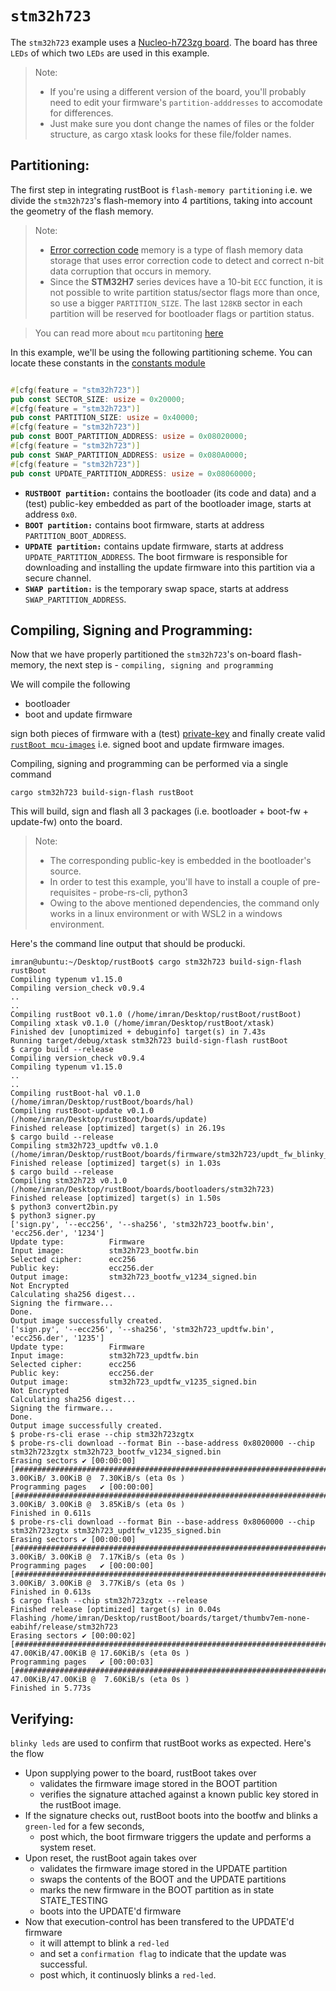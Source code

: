 # `stm32h723`

The `stm32h723` example uses a [Nucleo-h723zg board](https://www.st.com/en/evaluation-tools/nucleo-h723zg.html). The board has three `LEDs` of which two `LEDs` are used in this example.

> Note:
> - If you're using a different version of the board, you'll probably need to edit your firmware's `partition-adddresses` to accomodate for differences. 
> - Just make sure you dont change the names of files or the folder structure, as cargo xtask looks for these file/folder names.

## Partitioning:

The first step in integrating rustBoot is `flash-memory partitioning` i.e. we divide the `stm32h723`'s flash-memory into 4 partitions, taking into account the geometry of the flash memory.

> Note:
> - [Error correction code](https://www.st.com/resource/en/application_note/an5342-error-correction-code-ecc-management-for-internal-memories-protection-on-stm32h7-series-stmicroelectronics.pdf) memory is a type of flash memory data storage that uses error correction code to detect and correct n-bit data corruption that occurs in memory.
> - Since the **STM32H7** series devices have a 10-bit `ECC` function, it is not possible to write partition status/sector flags more than once, so use a bigger `PARTITION_SIZE`. The last `128KB` sector in each partition will be reserved for bootloader flags or partition status.

> You can read more about `mcu` partitoning [here](../arch/partitions.md#micro-controller-partitions)

In this example, we'll be using the following partitioning scheme. You can locate these constants in the [constants module](https://github.com/nihalpasham/rustBoot/blob/main/rustBoot/src/constants.rs)

```rust

#[cfg(feature = "stm32h723")]
pub const SECTOR_SIZE: usize = 0x20000;
#[cfg(feature = "stm32h723")]
pub const PARTITION_SIZE: usize = 0x40000;
#[cfg(feature = "stm32h723")]
pub const BOOT_PARTITION_ADDRESS: usize = 0x08020000;
#[cfg(feature = "stm32h723")]
pub const SWAP_PARTITION_ADDRESS: usize = 0x080A0000;
#[cfg(feature = "stm32h723")]
pub const UPDATE_PARTITION_ADDRESS: usize = 0x08060000;
```
- **`RUSTBOOT partition:`** contains the bootloader (its code and data) and a (test) public-key embedded as part of the bootloader image, starts at address `0x0`.
- **`BOOT partition:`** contains boot firmware, starts at address `PARTITION_BOOT_ADDRESS`.
- **`UPDATE partition:`** contains update firmware, starts at address `UPDATE_PARTITION_ADDRESS`. The boot firmware is responsible for downloading and installing the update firmware into this partition via a secure channel.
- **`SWAP partition:`** is the temporary swap space, starts at address `SWAP_PARTITION_ADDRESS`. 

## Compiling, Signing and Programming: 

Now that we have properly partitioned the `stm32h723`'s on-board flash-memory, the next step is - `compiling, signing and programming ` 

We will compile the following 
- bootloader 
- boot and update firmware

sign both pieces of firmware with a (test) [private-key](https://github.com/nihalpasham/rustBoot/tree/main/boards/rbSigner/keygen) and finally create valid [`rustBoot mcu-images`](../arch/images.md#mcu-image-format) i.e. signed boot and update firmware images.

Compiling, signing and programming can be performed via a single command

```Terminal
cargo stm32h723 build-sign-flash rustBoot
```
This will build, sign and flash all 3 packages (i.e. bootloader + boot-fw + update-fw) onto the board.

> Note: 
> - The corresponding public-key is embedded in the bootloader's source.
> - In order to test this example, you'll have to install a couple of pre-requisites - probe-rs-cli, python3 
> - Owing to the above mentioned dependencies, the command only works in a linux environment or with WSL2 in a windows environment. 

Here's the command line output that should be producki.

```Terminal
imran@ubuntu:~/Desktop/rustBoot$ cargo stm32h723 build-sign-flash rustBoot
Compiling typenum v1.15.0
Compiling version_check v0.9.4
..
..
Compiling rustBoot v0.1.0 (/home/imran/Desktop/rustBoot/rustBoot)
Compiling xtask v0.1.0 (/home/imran/Desktop/rustBoot/xtask)
Finished dev [unoptimized + debuginfo] target(s) in 7.43s
Running target/debug/xtask stm32h723 build-sign-flash rustBoot
$ cargo build --release
Compiling version_check v0.9.4
Compiling typenum v1.15.0
..
..
Compiling rustBoot-hal v0.1.0 (/home/imran/Desktop/rustBoot/boards/hal)
Compiling rustBoot-update v0.1.0 (/home/imran/Desktop/rustBoot/boards/update)
Finished release [optimized] target(s) in 26.19s
$ cargo build --release
Compiling stm32h723_updtfw v0.1.0 (/home/imran/Desktop/rustBoot/boards/firmware/stm32h723/updt_fw_blinky_red)
Finished release [optimized] target(s) in 1.03s
$ cargo build --release
Compiling stm32h723 v0.1.0 (/home/imran/Desktop/rustBoot/boards/bootloaders/stm32h723)
Finished release [optimized] target(s) in 1.50s
$ python3 convert2bin.py
$ python3 signer.py
['sign.py', '--ecc256', '--sha256', 'stm32h723_bootfw.bin', 'ecc256.der', '1234']
Update type:          Firmware
Input image:          stm32h723_bootfw.bin
Selected cipher:      ecc256
Public key:           ecc256.der
Output image:         stm32h723_bootfw_v1234_signed.bin
Not Encrypted
Calculating sha256 digest...
Signing the firmware...
Done.
Output image successfully created.
['sign.py', '--ecc256', '--sha256', 'stm32h723_updtfw.bin', 'ecc256.der', '1235']
Update type:          Firmware
Input image:          stm32h723_updtfw.bin
Selected cipher:      ecc256
Public key:           ecc256.der
Output image:         stm32h723_updtfw_v1235_signed.bin
Not Encrypted
Calculating sha256 digest...
Signing the firmware...
Done.
Output image successfully created.
$ probe-rs-cli erase --chip stm32h723zgtx
$ probe-rs-cli download --format Bin --base-address 0x8020000 --chip stm32h723zgtx stm32h723_bootfw_v1234_signed.bin
Erasing sectors ✔ [00:00:00] [##################################################################################################]  3.00KiB/ 3.00KiB @  7.30KiB/s (eta 0s )
Programming pages   ✔ [00:00:00] [##################################################################################################]  3.00KiB/ 3.00KiB @  3.85KiB/s (eta 0s )
Finished in 0.611s
$ probe-rs-cli download --format Bin --base-address 0x8060000 --chip stm32h723zgtx stm32h723_updtfw_v1235_signed.bin
Erasing sectors ✔ [00:00:00] [##################################################################################################]  3.00KiB/ 3.00KiB @  7.17KiB/s (eta 0s )
Programming pages   ✔ [00:00:00] [##################################################################################################]  3.00KiB/ 3.00KiB @  3.77KiB/s (eta 0s )
Finished in 0.613s
$ cargo flash --chip stm32h723zgtx --release
Finished release [optimized] target(s) in 0.04s
Flashing /home/imran/Desktop/rustBoot/boards/target/thumbv7em-none-eabihf/release/stm32h723
Erasing sectors ✔ [00:00:02] [##################################################################################################] 47.00KiB/47.00KiB @ 17.60KiB/s (eta 0s )
Programming pages   ✔ [00:00:03] [##################################################################################################] 47.00KiB/47.00KiB @  7.60KiB/s (eta 0s )
Finished in 5.773s
```
## Verifying:

`blinky leds` are used to confirm that rustBoot works as expected. Here's the flow

- Upon supplying power to the board, rustBoot takes over 
    - validates the firmware image stored in the BOOT partition
    - verifies the signature attached against a known public key stored in the rustBoot image.
- If the signature checks out, rustBoot boots into the bootfw and blinks a `green-led` for a few seconds, 
    - post which, the boot firmware triggers the update and performs a system reset. 
- Upon reset, the rustBoot again takes over 
    - validates the firmware image stored in the UPDATE partition 
    - swaps the contents of the BOOT and the UPDATE partitions
    - marks the new firmware in the BOOT partition as in state STATE_TESTING
    - boots into the UPDATE'd firmware 
- Now that execution-control has been transfered to the UPDATE'd firmware
    - it will attempt to blink a `red-led` 
    - and set a `confirmation flag` to indicate that the update was successful.
    - post which, it continuosly blinks a `red-led`.